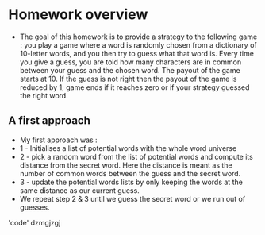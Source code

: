 # Homework overview
+ The goal of this homework is to provide a strategy to the following game : you play a game where a word is randomly chosen from a dictionary of 10-letter words, and you then try to guess what that word is. Every time you give a guess, you
are told how many characters are in common between your guess and the chosen word. The payout of the game starts at 10. If the guess is not right then the payout of the game is reduced by 1; game ends if it reaches zero or if your strategy guessed the right word.

## A first approach 
+ My first approach was :
+ 1 - Initialises a list of potential words with the whole word universe
+ 2 - pick a random word from the list of potential words and compute its distance from the secret word. Here the distance is meant as the number of common words between the guess and the secret word.
+ 3 - update the potential words lists by only keeping the words at the same distance as our current guess.
+ We repeat step 2 & 3 until we guess the secret word or we run out of guesses.

'code'
dzmgjzgj
